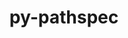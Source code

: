 ---
title: "py-pathspec"
layout: cache
categories: [package, v0.19]
meta: {"versions": ["0.10.1"], "compilers": ["gcc@=11.1.0", "gcc@=7.3.1", "gcc@=7.5.0", "oneapi@=2022.1.0"], "oss": ["amzn2", "ubuntu18.04", "ubuntu20.04"], "platforms": ["linux"], "targets": ["aarch64", "neoverse_n1", "x86_64", "x86_64_v3"], "stacks": ["aws-isc", "aws-isc-aarch64", "data-vis-sdk", "e4s", "e4s-oneapi", "ml-cpu", "ml-cuda", "radiuss"], "num_specs": 12, "num_specs_by_stack": {"aws-isc-aarch64": 2, "aws-isc": 1, "ml-cpu": 1, "ml-cuda": 1, "data-vis-sdk": 1, "radiuss": 2, "e4s": 4, "e4s-oneapi": 1}}
spec_details: [{"hash": "6zimz6l6kgd34auh2fxkyhy52bubatmp", "compiler": "gcc@=7.3.1", "versions": ["0.10.1"], "os": "amzn2", "platform": "linux", "target": "aarch64", "variants": ["build_system=python_pip"], "stacks": ["aws-isc-aarch64"], "size": "-", "tarball": "https://binaries.spack.io/releases/v0.19/build_cache/linux-amzn2-aarch64/gcc-7.3.1/py-pathspec-0.10.1/linux-amzn2-aarch64-gcc-7.3.1-py-pathspec-0.10.1-6zimz6l6kgd34auh2fxkyhy52bubatmp.spack"}, {"hash": "245iuil4nn2thnwehajltmudvche7hy7", "compiler": "gcc@=7.3.1", "versions": ["0.10.1"], "os": "amzn2", "platform": "linux", "target": "neoverse_n1", "variants": ["build_system=python_pip"], "stacks": ["aws-isc-aarch64"], "size": "-", "tarball": "https://binaries.spack.io/releases/v0.19/build_cache/linux-amzn2-neoverse_n1/gcc-7.3.1/py-pathspec-0.10.1/linux-amzn2-neoverse_n1-gcc-7.3.1-py-pathspec-0.10.1-245iuil4nn2thnwehajltmudvche7hy7.spack"}, {"hash": "6c3ejgtkylc77bn67hwnvawc3fhygy2p", "compiler": "gcc@=7.3.1", "versions": ["0.10.1"], "os": "amzn2", "platform": "linux", "target": "x86_64_v3", "variants": ["build_system=python_pip"], "stacks": ["aws-isc"], "size": "-", "tarball": "https://binaries.spack.io/releases/v0.19/build_cache/linux-amzn2-x86_64_v3/gcc-7.3.1/py-pathspec-0.10.1/linux-amzn2-x86_64_v3-gcc-7.3.1-py-pathspec-0.10.1-6c3ejgtkylc77bn67hwnvawc3fhygy2p.spack"}, {"hash": "tzklfbqkrebjulus6akb2ei5ti5hkpnb", "compiler": "gcc@=7.3.1", "versions": ["0.10.1"], "os": "amzn2", "platform": "linux", "target": "x86_64_v3", "variants": ["build_system=python_pip"], "stacks": ["ml-cpu", "ml-cuda"], "size": "-", "tarball": "https://binaries.spack.io/releases/v0.19/build_cache/linux-amzn2-x86_64_v3/gcc-7.3.1/py-pathspec-0.10.1/linux-amzn2-x86_64_v3-gcc-7.3.1-py-pathspec-0.10.1-tzklfbqkrebjulus6akb2ei5ti5hkpnb.spack"}, {"hash": "bmclgcpovrt3tf4jbz3q6anxr6g73zuv", "compiler": "gcc@=7.5.0", "versions": ["0.10.1"], "os": "ubuntu18.04", "platform": "linux", "target": "x86_64", "variants": ["build_system=python_pip"], "stacks": ["data-vis-sdk"], "size": "-", "tarball": "https://binaries.spack.io/releases/v0.19/build_cache/linux-ubuntu18.04-x86_64/gcc-7.5.0/py-pathspec-0.10.1/linux-ubuntu18.04-x86_64-gcc-7.5.0-py-pathspec-0.10.1-bmclgcpovrt3tf4jbz3q6anxr6g73zuv.spack"}, {"hash": "64v7jgg6gvg3tvrlbcavmhne2adnzmk6", "compiler": "gcc@=7.5.0", "versions": ["0.10.1"], "os": "ubuntu18.04", "platform": "linux", "target": "x86_64", "variants": ["build_system=python_pip"], "stacks": ["radiuss"], "size": "-", "tarball": "https://binaries.spack.io/releases/v0.19/build_cache/linux-ubuntu18.04-x86_64/gcc-7.5.0/py-pathspec-0.10.1/linux-ubuntu18.04-x86_64-gcc-7.5.0-py-pathspec-0.10.1-64v7jgg6gvg3tvrlbcavmhne2adnzmk6.spack"}, {"hash": "umb425pxklyud7chamois4xj4x2kadsf", "compiler": "gcc@=7.5.0", "versions": ["0.10.1"], "os": "ubuntu18.04", "platform": "linux", "target": "x86_64", "variants": ["build_system=python_pip"], "stacks": ["radiuss"], "size": "-", "tarball": "https://binaries.spack.io/releases/v0.19/build_cache/linux-ubuntu18.04-x86_64/gcc-7.5.0/py-pathspec-0.10.1/linux-ubuntu18.04-x86_64-gcc-7.5.0-py-pathspec-0.10.1-umb425pxklyud7chamois4xj4x2kadsf.spack"}, {"hash": "i3zr2v25fs7if25jaj5uk75jxw2lo3c3", "compiler": "gcc@=11.1.0", "versions": ["0.10.1"], "os": "ubuntu20.04", "platform": "linux", "target": "x86_64", "variants": ["build_system=python_pip"], "stacks": ["e4s"], "size": "-", "tarball": "https://binaries.spack.io/releases/v0.19/build_cache/linux-ubuntu20.04-x86_64/gcc-11.1.0/py-pathspec-0.10.1/linux-ubuntu20.04-x86_64-gcc-11.1.0-py-pathspec-0.10.1-i3zr2v25fs7if25jaj5uk75jxw2lo3c3.spack"}, {"hash": "76bgodxrpwowdgj53buubgtdmrevub7w", "compiler": "gcc@=11.1.0", "versions": ["0.10.1"], "os": "ubuntu20.04", "platform": "linux", "target": "x86_64", "variants": ["build_system=python_pip"], "stacks": ["e4s"], "size": "-", "tarball": "https://binaries.spack.io/releases/v0.19/build_cache/linux-ubuntu20.04-x86_64/gcc-11.1.0/py-pathspec-0.10.1/linux-ubuntu20.04-x86_64-gcc-11.1.0-py-pathspec-0.10.1-76bgodxrpwowdgj53buubgtdmrevub7w.spack"}, {"hash": "undny5g6bwj3hugznmblgoi6akmbj6kc", "compiler": "gcc@=11.1.0", "versions": ["0.10.1"], "os": "ubuntu20.04", "platform": "linux", "target": "x86_64", "variants": ["build_system=python_pip"], "stacks": ["e4s"], "size": "-", "tarball": "https://binaries.spack.io/releases/v0.19/build_cache/linux-ubuntu20.04-x86_64/gcc-11.1.0/py-pathspec-0.10.1/linux-ubuntu20.04-x86_64-gcc-11.1.0-py-pathspec-0.10.1-undny5g6bwj3hugznmblgoi6akmbj6kc.spack"}, {"hash": "csbq5afj32jyxybdmjqty3hl7c5b75e3", "compiler": "gcc@=11.1.0", "versions": ["0.10.1"], "os": "ubuntu20.04", "platform": "linux", "target": "x86_64", "variants": ["build_system=python_pip"], "stacks": ["e4s"], "size": "-", "tarball": "https://binaries.spack.io/releases/v0.19/build_cache/linux-ubuntu20.04-x86_64/gcc-11.1.0/py-pathspec-0.10.1/linux-ubuntu20.04-x86_64-gcc-11.1.0-py-pathspec-0.10.1-csbq5afj32jyxybdmjqty3hl7c5b75e3.spack"}, {"hash": "qowg4k5gfbzpwhiqjmtxxjpx6bvwcqrh", "compiler": "oneapi@=2022.1.0", "versions": ["0.10.1"], "os": "ubuntu20.04", "platform": "linux", "target": "x86_64", "variants": ["build_system=python_pip"], "stacks": ["e4s-oneapi"], "size": "-", "tarball": "https://binaries.spack.io/releases/v0.19/build_cache/linux-ubuntu20.04-x86_64/oneapi-2022.1.0/py-pathspec-0.10.1/linux-ubuntu20.04-x86_64-oneapi-2022.1.0-py-pathspec-0.10.1-qowg4k5gfbzpwhiqjmtxxjpx6bvwcqrh.spack"}]
---